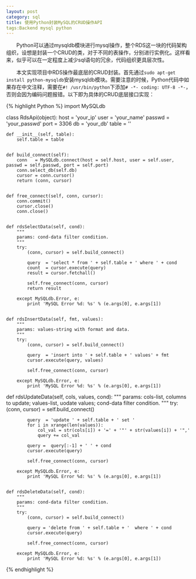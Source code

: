 ```yaml
---
layout: post
category: sql
title: 使用Python封装MySQL的CRUD操作API
tags:Backend mysql python
---
```


&emsp;&emsp;Python可以通过mysqldb模块进行mysql操作，整个RDS这一块的代码架构组织，设想是封装一个CRUD的类，对于不同的表操作，分别进行实例化。这样看来，似乎可以在一定程度上减少sql语句的冗余，代码组织更具层次性。

<!--more-->

&emsp;&emsp;本文实现项目中RDS操作最底层的CRUD封装。首先通过`sudo apt-get install python-mysqldb`安装mysqldb模块。需要注意的时候，Python代码中如果存在中文注释，需要在`#! /usr/bin/python`下添加`# -*- coding: UTF-8 -*-`，否则会因为编码问题报错。以下即为具体的CRUD底层接口实现：


{% highlight Python %}
import MySQLdb

class RdsApi(object):
    host   = 'your_ip'
    user   = 'your_name'
    passwd = 'your_passwd'
    port   = 3306
    db     = 'your_db' 
    table  = ''

 	def __init__(self, table):
        self.table = table


 	def build_connect(self):
        conn   = MySQLdb.connect(host = self.host, user = self.user, passwd = self.passwd, port = self.port)
        conn.select_db(self.db)                                                                                                                                                         
        cursor = conn.cursor()
        return (conn, cursor)


    def free_connect(self, conn, cursor):
        conn.commit()
        cursor.close()
        conn.close()


	def rdsSelectData(self, cond):
        """
        params: cond-data filter condition.
        """
        try:
            (conn, cursor) = self.build_connect()
            
            query  = 'select * from ' + self.table + ' where ' + cond
            count  = cursor.execute(query)
            result = cursor.fetchall()
            
            self.free_connect(conn, cursor)            
            return result
        
        except MySQLdb.Error, e:
            print 'MySQL Error %d: %s' % (e.args[0], e.args[1])


    def rdsInsertData(self, fmt, values):
        """
        params: values-string with format and data.
        """
        try:
            (conn, cursor) = self.build_connect()
            
            query  = 'insert into ' + self.table + ' values' + fmt
            cursor.execute(query, values)
       
            self.free_connect(conn, cursor)            
        
        except MySQLdb.Error, e:
            print 'MySQL Error %d: %s' % (e.args[0], e.args[1])

 def rdsUpdateData(self, cols, values, cond):
        """
        params: cols-list, columns to update; values-list, uodate values; cond-data filter condition.
        """
        try:
            (conn, cursor) = self.build_connect()
            
            query  = 'update ' + self.table + ' set '
            for i in xrange(len(values)):
                col_val = str(cols[i]) + '=' + '"' + str(values[i]) + '",'    
                query += col_val
            
            query =  query[:-1] + ' ' + cond
            cursor.execute(query)
        
            self.free_connect(conn, cursor)            
        
        except MySQLdb.Error, e:
            print 'MySQL Error %d: %s' % (e.args[0], e.args[1])


    def rdsDeleteData(self, cond):
        """
        params: cond-data filter condition.
        """
        try:
            (conn, cursor) = self.build_connect()
            
            query = 'delete from ' + self.table + '  where ' + cond
            cursor.execute(query)
        
            self.free_connect(conn, cursor)            

        except MySQLdb.Error, e:
            print 'MySQL Error %d: %s' % (e.args[0], e.args[1])       
{% endhighlight %}
                    